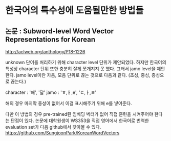# 한국어의 특수성에 도움될만한 방법들

## 논문 : Subword-level Word Vector Representations for Korean
http://aclweb.org/anthology/P18-1226

unknown 단어를 처리하기 위해 character level 단위가 제안되었다. 하지만 한국어의 특성상 character 단위 또한 충분히 잘게 쪼개지지 못 했다.
그래서 jamo level을 제안한다. jamo level이란 자음, 모음 단위로 끊는 것으로 다음과 같다. (초성, 중성, 종성으로 끊는다.)

character : '해', '달'
jamo : 'ㅎ,ㅐ,e', 'ㄷ,ㅏ,ㄹ'

해의 경우 마지막 종성이 없어서 이걸 표시해주기 위해 e를 넣어준다. 

다만 이 방법의 경우 pre-trained된 임베딩 벡터가 없어 직접 훈련을 시켜주어야 한다는 단점이 있다. 
논문에 대학원생이 WS353을 직접 영어에서 한국어로 번역한 evaluation set가 다음 github에서 찾아볼 수 있다.  
https://github.com/SungjoonPark/KoreanWordVectors
